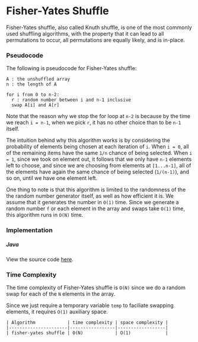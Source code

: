 # Fisher-Yates Shuffle

Fisher-Yates shuffle, also called Knuth shuffle, is one of the most commonly used shuffling 
algorithms, with the property that it can lead to all permutations to occur, all permutations are 
equally likely, and is in-place.

### Pseudocode

The following is pseudocode for Fisher-Yates shuffle:

```
A : the unshuffled array
n : the length of A

for i from 0 to n-2:
  r : random number between i and n-1 inclusive
  swap A[i] and A[r]
```

Note that the reason why we stop the for loop at `n-2` is because by the time we reach `i = n-1`, 
when we pick `r`, it has no other choice than to be `n-1` itself.

The intuition behind why this algorithm works is by considering the probability of elements being 
chosen at each iteration of `i`. When `i = 0`, all of the remaining items have the same `1/n` chance 
of being selected. When `i = 1`, since we took on element out, it follows that we only have `n-1` 
elements left to choose, and since we are choosing from elements at `[1...n-1]`, all of the elements 
have again the same chance of being selected (`1/(n-1)`), and so on, until we have one element left.

One thing to note is that this algorithm is limited to the randomness of the the random number 
generator itself, as well as how efficient it is. We assume that it generates the number in `O(1)` 
time. Since we generate a random number `f` or each element in the array and swaps take `O(1)` time, 
this algorithm runs in `O(N)` time.

### Implementation

##### Java

View the source code [here](https://github.com/algorithm-helper/implementations/blob/master/java/com/algorithmhelper/algorithms/shuffling/FisherYatesShuffle.java).

<script src="https://gist.github.com/eliucs/bac53840c5c28cb3ac2a0bf0bdfa3215.js"></script>

### Time Complexity

The time complexity of Fisher-Yates shuffle is `O(N)` since we do a random swap for each of the `N` 
elements in the array.

Since we just require a temporary variable `temp` to faciliate swapping elements, it requires `O(1)` 
auxiliary space.

```
| Algorithm            | time complexity | space complexity |
|----------------------|-----------------|------------------|
| fisher-yates shuffle | O(N)            | O(1)             |
```